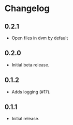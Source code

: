 # Changelog

## 0.2.1

  * Open files in dvm by default

## 0.2.0

  * Initial beta release.

## 0.1.2

  * Adds logging (#17).

## 0.1.1

  * Initial release.

